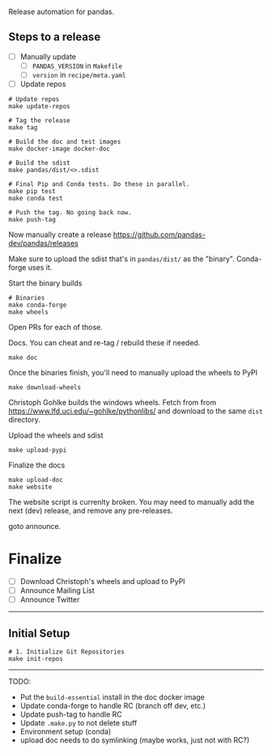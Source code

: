 Release automation for pandas.

## Steps to a release

- [  ] Manually update 
  - [  ] `PANDAS_VERSION` in `Makefile`
  - [  ]  `version` in `recipe/meta.yaml`
- [  ] Update repos

```
# Update repos
make update-repos

# Tag the release
make tag

# Build the doc and test images
make docker-image docker-doc

# Build the sdist
make pandas/dist/<>.sdist

# Final Pip and Conda tests. Do these in parallel.
make pip test
make conda test

# Push the tag. No going back now.
make push-tag
```

Now manually create a release https://github.com/pandas-dev/pandas/releases

Make sure to upload the sdist that's in `pandas/dist/` as the "binary".
Conda-forge uses it.

Start the binary builds

```
# Binaries
make conda-forge
make wheels
```

Open PRs for each of those.

Docs. You can cheat and re-tag / rebuild these if needed.

```
make doc
```

Once the binaries finish, you'll need to manually upload the
wheels to PyPI


```
make download-wheels
```

Christoph Gohlke builds the windows wheels. Fetch from from https://www.lfd.uci.edu/~gohlke/pythonlibs/ and download to the same `dist` directory.

Upload the wheels and sdist

```
make upload-pypi
```

Finalize the docs

```
make upload-doc
make website
```

The website script is currenlty broken. You may need to manually
add the next (dev) release, and remove any pre-releases.


goto announce.



# Finalize

- [  ] Download Christoph's wheels and upload to PyPI
- [  ] Announce Mailing List
- [  ] Announce Twitter

-----

## Initial Setup

```
# 1. Initialize Git Repositories
make init-repos

``````

---

TODO:

- Put the `build-essential` install in the doc docker image
- Update conda-forge to handle RC (branch off dev, etc.)
- Update push-tag to handle RC
- Update `.make.py` to not delete stuff
- Environment setup (conda)
- upload doc needs to do symlinking (maybe works, just not with RC?)
